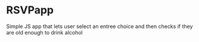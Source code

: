 # RSVPapp
Simple JS app that lets user select an entree choice and then checks if they are old enough to drink alcohol
